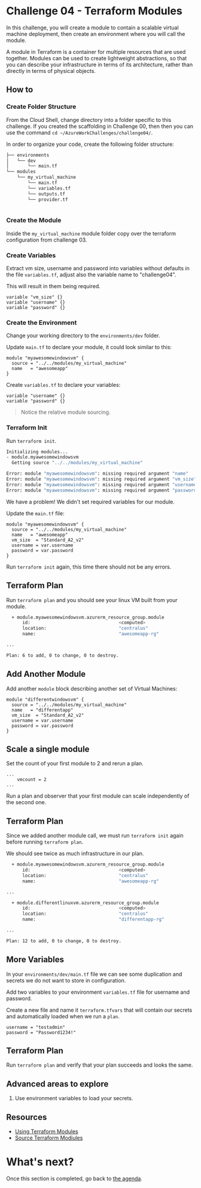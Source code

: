# Challenge 04 - Terraform Modules

In this challenge, you will create a module to contain a scalable virtual machine deployment, then create an environment where you will call the module.

A module in Terraform is a container for multiple resources that are used together. Modules can be used to create lightweight abstractions, so that you can describe your infrastructure in terms of its architecture, rather than directly in terms of physical objects.

## How to

### Create Folder Structure

From the Cloud Shell, change directory into a folder specific to this challenge. If you created the scaffolding in Challenge 00, then then you can use the command `cd ~/AzureWorkChallenges/challenge04/`.

In order to organize your code, create the following folder structure:

```sh
├── environments
│   └── dev
│       └── main.tf
└── modules
    └── my_virtual_machine
        └── main.tf
        └── variables.tf
        └── outputs.tf
        └── provider.tf
        
```

### Create the Module

Inside the `my_virtual_machine` module folder copy over the terraform configuration from challenge 03.

### Create Variables

Extract vm size, username and password into variables without defaults in the file `variables.tf`, adjust also the variable name to "challenge04".

This will result in them being required.

```hcl
variable "vm_size" {}
variable "username" {}
variable "password" {}
```

### Create the Environment

Change your working directory to the `environments/dev` folder.

Update `main.tf` to declare your module, it could look similar to this:

```hcl
module "myawesomewindowsvm" {
  source = "../../modules/my_virtual_machine"
  name   = "awesomeapp"
}
```

Create `variables.tf` to declare your variables:

```hcl
variable "username" {}
variable "password" {}
```


> Notice the relative module sourcing.

### Terraform Init

Run `terraform init`.

```sh
Initializing modules...
- module.myawesomewindowsvm
  Getting source "../../modules/my_virtual_machine"

Error: module "myawesomewindowsvm": missing required argument "name"
Error: module "myawesomewindowsvm": missing required argument "vm_size"
Error: module "myawesomewindowsvm": missing required argument "username"
Error: module "myawesomewindowsvm": missing required argument "password"
```

We have a problem! We didn't set required variables for our module.

Update the `main.tf` file:

```hcl
module "myawesomewindowsvm" {
  source = "../../modules/my_virtual_machine"
  name   = "awesomeapp"
  vm_size  = "Standard_A2_v2"
  username = var.username
  password = var.password
}
```

Run `terraform init` again, this time there should not be any errors.

## Terraform Plan

Run `terraform plan` and you should see your linux VM built from your module.

```sh
  + module.myawesomewindowsvm.azurerm_resource_group.module
      id:                                 <computed>
      location:                           "centralus"
      name:                               "awesomeapp-rg"

...

Plan: 6 to add, 0 to change, 0 to destroy.
```

## Add Another Module

Add another `module` block describing another set of Virtual Machines:

```hcl
module "differentwindowsvm" {
  source = "../../modules/my_virtual_machine"
  name   = "differentapp"
  vm_size  = "Standard_A2_v2"
  username = var.username
  password = var.password
}
```

## Scale a single module

Set the count of your first module to 2 and rerun a plan.

```hcl
...
    vmcount = 2
...
```

Run a plan and observer that your first module can scale independently of the second one.

## Terraform Plan

Since we added another module call, we must run `terraform init` again before running `terraform plan`.

We should see twice as much infrastructure in our plan.

```sh
  + module.myawesomewindowsvm.azurerm_resource_group.module
      id:                                 <computed>
      location:                           "centralus"
      name:                               "awesomeapp-rg"

...

  + module.differentlinuxvm.azurerm_resource_group.module
      id:                                 <computed>
      location:                           "centralus"
      name:                               "differentapp-rg"

...

Plan: 12 to add, 0 to change, 0 to destroy.

```

## More Variables

In your `environments/dev/main.tf` file we can see some duplication and secrets we do not want to store in configuration.

Add two variables to your environment `variables.tf` file for username and password.

Create a new file and name it `terraform.tfvars` that will contain our secrets and automatically loaded when we run a `plan`.

```hcl
username = "testadmin"
password = "Password1234!"
```

## Terraform Plan

Run `terraform plan` and verify that your plan succeeds and looks the same.

## Advanced areas to explore

1. Use environment variables to load your secrets.


## Resources

- [Using Terraform Modules](https://www.terraform.io/docs/modules/usage.html)
- [Source Terraform Modiules](https://www.terraform.io/docs/modules/sources.html)

What's next?
==============

Once this section is completed, go back to [the agenda](../../README.md).

